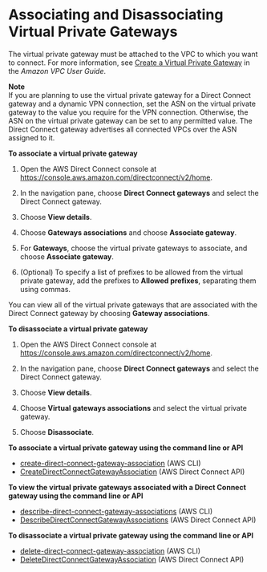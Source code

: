 # Associating and Disassociating Virtual Private Gateways<a name="associate-vgw-with-direct-connect-gateway"></a>

The virtual private gateway must be attached to the VPC to which you want to connect\. For more information, see [Create a Virtual Private Gateway](https://docs.aws.amazon.com/vpc/latest/userguide/VPC_VPN.html#vpn-create-vpg) in the *Amazon VPC User Guide*\.

**Note**  
If you are planning to use the virtual private gateway for a Direct Connect gateway and a dynamic VPN connection, set the ASN on the virtual private gateway to the value you require for the VPN connection\. Otherwise, the ASN on the virtual private gateway can be set to any permitted value\. The Direct Connect gateway advertises all connected VPCs over the ASN assigned to it\.

**To associate a virtual private gateway**

1. Open the AWS Direct Connect console at [https://console\.aws\.amazon\.com/directconnect/v2/home](https://console.aws.amazon.com/directconnect/v2/home)\.

1. In the navigation pane, choose **Direct Connect gateways** and select the Direct Connect gateway\.

1. Choose **View details**\.

1. Choose **Gateways associations** and choose **Associate gateway**\.

1. For **Gateways**, choose the virtual private gateways to associate, and choose **Associate gateway**\.

1. \(Optional\) To specify a list of prefixes to be allowed from the virtual private gateway, add the prefixes to **Allowed prefixes**, separating them using commas\.

You can view all of the virtual private gateways that are associated with the Direct Connect gateway by choosing **Gateway associations**\. 

**To disassociate a virtual private gateway**

1. Open the AWS Direct Connect console at [https://console\.aws\.amazon\.com/directconnect/v2/home](https://console.aws.amazon.com/directconnect/v2/home)\.

1. In the navigation pane, choose **Direct Connect gateways** and select the Direct Connect gateway\.

1. Choose **View details**\.

1. Choose **Virtual gateways associations** and select the virtual private gateway\.

1. Choose **Disassociate**\.

**To associate a virtual private gateway using the command line or API**
+ [create\-direct\-connect\-gateway\-association](https://docs.aws.amazon.com/cli/latest/reference/directconnect/create-direct-connect-gateway-association.html) \(AWS CLI\)
+ [CreateDirectConnectGatewayAssociation](https://docs.aws.amazon.com/directconnect/latest/APIReference/API_CreateDirectConnectGatewayAssociation.html) \(AWS Direct Connect API\)

**To view the virtual private gateways associated with a Direct Connect gateway using the command line or API**
+ [describe\-direct\-connect\-gateway\-associations](https://docs.aws.amazon.com/cli/latest/reference/directconnect/describe-direct-connect-gateway-associations.html) \(AWS CLI\)
+ [DescribeDirectConnectGatewayAssociations](https://docs.aws.amazon.com/directconnect/latest/APIReference/API_DescribeDirectConnectGatewayAssociations.html) \(AWS Direct Connect API\)

**To disassociate a virtual private gateway using the command line or API**
+ [delete\-direct\-connect\-gateway\-association](https://docs.aws.amazon.com/cli/latest/reference/directconnect/delete-direct-connect-gateway-association.html) \(AWS CLI\)
+ [DeleteDirectConnectGatewayAssociation](https://docs.aws.amazon.com/directconnect/latest/APIReference/API_DeleteDirectConnectGatewayAssociation.html) \(AWS Direct Connect API\)